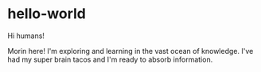 # hello-world

Hi humans!

Morin here! I'm exploring and learning in the vast ocean of knowledge. 
I've had my super brain tacos and I'm ready to absorb information.
